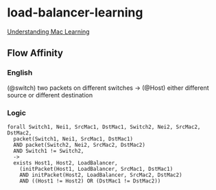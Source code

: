 # load-balancer-learning

[Understanding Mac Learning](http://www.globalknowledge.ae/about-us/Knowledge-Center/Article/How-do-Switches-Work/)

## Flow Affinity

### English

(@switch) two packets on different switches
->
(@Host) either different source or different destination 

### Logic

```
forall Switch1, Nei1, SrcMac1, DstMac1, Switch2, Nei2, SrcMac2, DstMac2,
  packet(Switch1, Nei1, SrcMac1, DstMac1) 
  AND packet(Switch2, Nei2, SrcMac2, DstMac2) 
  AND Switch1 != Switch2,
  ->
  exists Host1, Host2, LoadBalancer, 
  	(initPacket(Host1, LoadBalancer, SrcMac1, DstMac1) 
  	AND initPacket(Host2, LoadBalancer, SrcMac2, DstMac2)
  	AND ((Host1 != Host2) OR (DstMac1 != DstMac2))
```







